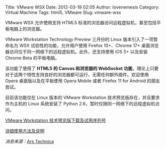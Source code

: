 Title: VMware WSX
Date: 2012-03-19 02:05
Author: lovenemesis
Category: Virtual Machine
Tags: html5, VMware
Slug: vmware-wsx

VMware WSX 允许使用支持 HTML5
标准的浏览器访问远程虚拟机，甚至包括平板电脑上的浏览器。

VMware Workstation Technology Preview 三月份的 Linux
版本引入了一项暂命名为 WSX 试验性的功能，允许用户使用 Firefox
10+、Chrome 17+
桌面浏览器访问位于同一网络下的远程虚拟机。此外，还支持使用 iOS 5+
以及安装 Chrome Beta 的平板电脑。

该功能了使用了 **HTML5 的 Canvas 和浏览器的 WebSocket
功能**，理论上只要对于这两个特性支持良好的浏览器都可运行，无需任何额外插件。欢迎使用
Opera 桌面版以及在平板使用 Opera Mobile 或者 Firefox 11 for Android
的朋友尝试。

目前该功能仅在 Linux 版本的 VMware Workstation
技术预览版存在，并且要求作为主机的 Linux 系统安装了 Python
2.6，暂时仅限同一网络下的远程虚拟机访问。

[VMware Workstation
技术预览版下载及试用序列号](http://communities.vmware.com/community/vmtn/beta/workstationtp2012)

[详细使用方法及说明](http://communities.vmware.com/docs/DOC-18665)

*消息来源：*[Ars
Technica](http://arstechnica.com/business/news/2012/03/html5-roundup-access-a-virtualized-desktop-from-your-browser-with-vmware.ars)
